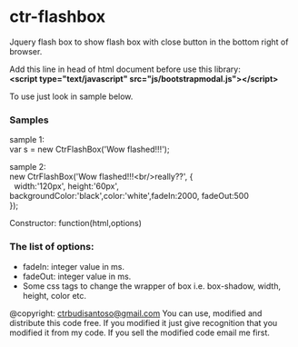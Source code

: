 # ctr-flashbox
Jquery flash box to show flash box with close button in the bottom right of browser.

Add this line in head of html document before use this library:<br/>
<b>&lt;script type="text/javascript" src="js/bootstrapmodal.js"&gt;&lt;/script&gt;</b>

To use just look in sample below.
<h3>Samples</h3>
sample 1:<br/>
var s = new CtrFlashBox('Wow flashed!!!');

sample 2:<br/>
new CtrFlashBox('Wow flashed!!!&lt;br/&gt;really??', {<br/>
&nbsp;&nbsp;width:'120px', height:'60px', backgroundColor:'black',color:'white',fadeIn:2000, fadeOut:500<br/>
});

Constructor:
function(html,options)

<h3>The list of options:</h3>
<ul>
<li>fadeIn: integer value in ms.</li>
<li>fadeOut: integer value in ms.</li>
<li>Some css tags to change the wrapper of box i.e. box-shadow, width, height, color etc.</li>
</ul>

@copyright: ctrbudisantoso@gmail.com
You can use, modified and distribute this code free. If you  modified it just give recognition that you modified it from my code. If you sell the modified code email me first.
